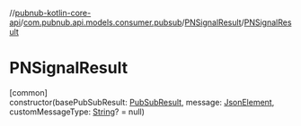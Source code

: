 //[pubnub-kotlin-core-api](../../../index.md)/[com.pubnub.api.models.consumer.pubsub](../index.md)/[PNSignalResult](index.md)/[PNSignalResult](-p-n-signal-result.md)

# PNSignalResult

[common]\
constructor(basePubSubResult: [PubSubResult](../-pub-sub-result/index.md), message: [JsonElement](../../com.pubnub.api/-json-element/index.md), customMessageType: [String](https://kotlinlang.org/api/core/kotlin-stdlib/kotlin/-string/index.html)? = null)

